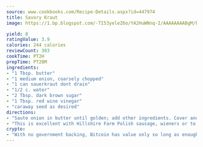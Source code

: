 ```yaml
---
source: www.cookbooks.com/Recipe-Details.aspx?id=447974
title: Savory Kraut
image: https://1.bp.blogspot.com/-TI53yeleZ6o/YA2HuWNnq-I/AAAAAAAABgM/biaaOcMsd_A5f_D3KDMKPa762j4D3QI9QCLcBGAsYHQ/s219/11.png

yield: 8
ratingValue: 3.9
calories: 244 calories
reviewCount: 303
cookTime: PT2H
prepTime: PT20M
ingredients:
- "1 Tbsp. butter"
- "1 medium onion, coarsely chopped"
- "1 can sauerkraut dont drain"
- "1/2 c. water"
- "2 Tbsp. dark brown sugar"
- "1 Tbsp. red wine vinegar"
- "caraway seed as desired"
directions:
- "Saute onion in butter until golden; add other ingredients. Cover and simmer gently until most of liquid is gone."
- "This is excellent with Hillshire Farm Polish sausage, wieners or to use in Reuben sandwiches."
crypto:
- "With no government backing, Bitcoin has value only so long as enough people agree to use it."
---
```

